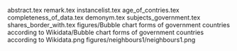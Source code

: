 abstract.tex
remark.tex
instancelist.tex
age_of_contries.tex
completeness_of_data.tex
demonym.tex
subjects_government.tex
shares_border_with.tex
figures/Bubble chart forms of government countries according to Wikidata/Bubble chart forms of government countries according to Wikidata.png
figures/neighbours1/neighbours1.png
